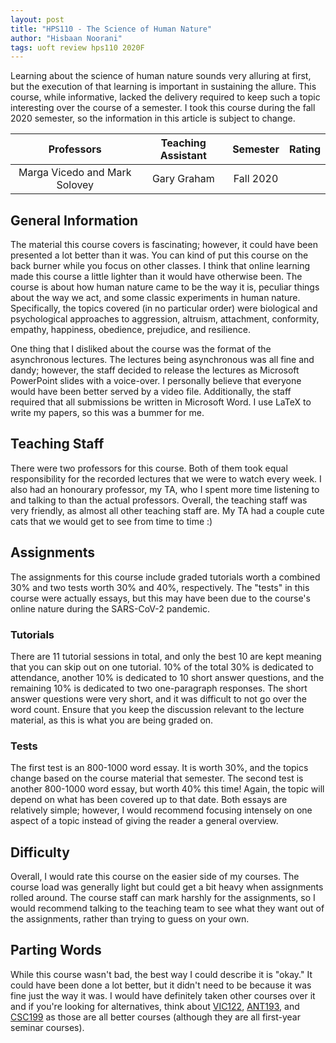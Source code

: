 ```yaml
---
layout: post
title: "HPS110 - The Science of Human Nature"
author: "Hisbaan Noorani"
tags: uoft review hps110 2020F
---
```


Learning about the science of human nature sounds very alluring at first, but the execution of that learning is important in sustaining the allure. This course, while informative, lacked the delivery required to keep such a topic interesting over the course of a semester. I took this course during the fall 2020 semester, so the information in this article is subject to change.

| Professors                    | Teaching Assistant | Semester    | Rating |
|:-----------------------------:|:------------------:|:-----------:|:------:|
| Marga Vicedo and Mark Solovey | Gary Graham        | Fall 2020   | <i class="fa fa-star"></i><i class="fa fa-star"></i><i class="fa fa-star-half-o"></i><i class="fa fa-star-o"></i><i class="fa fa-star-o"></i> |

## General Information

The material this course covers is fascinating; however, it could have been presented a lot better than it was. You can kind of put this course on the back burner while you focus on other classes. I think that online learning made this course a little lighter than it would have otherwise been. The course is about how human nature came to be the way it is, peculiar things about the way we act, and some classic experiments in human nature. Specifically, the topics covered (in no particular order) were biological and psychological approaches to aggression, altruism, attachment, conformity, empathy, happiness, obedience, prejudice, and resilience.

One thing that I disliked about the course was the format of the asynchronous lectures. The lectures being asynchronous was all fine and dandy; however, the staff decided to release the lectures as Microsoft PowerPoint slides with a voice-over. I personally believe that everyone would have been better served by a video file. Additionally, the staff required that all submissions be written in Microsoft Word. I use LaTeX to write my papers, so this was a bummer for me.

## Teaching Staff

There were two professors for this course. Both of them took equal responsibility for the recorded lectures that we were to watch every week. I also had an honourary professor, my TA, who I spent more time listening to and talking to than the actual professors. Overall, the teaching staff was very friendly, as almost all other teaching staff are. My TA had a couple cute cats that we would get to see from time to time :)

## Assignments

The assignments for this course include graded tutorials worth a combined 30% and two tests worth 30% and 40%, respectively. The "tests" in this course were actually essays, but this may have been due to the course's online nature during the SARS-CoV-2 pandemic.

### Tutorials

There are 11 tutorial sessions in total, and only the best 10 are kept meaning that you can skip out on one tutorial. 10% of the total 30% is dedicated to attendance, another 10% is dedicated to 10 short answer questions, and the remaining 10% is dedicated to two one-paragraph responses. The short answer questions were very short, and it was difficult to not go over the word count. Ensure that you keep the discussion relevant to the lecture material, as this is what you are being graded on.

### Tests

The first test is an 800-1000 word essay. It is worth 30%, and the topics change based on the course material that semester. The second test is another 800-1000 word essay, but worth 40% this time! Again, the topic will depend on what has been covered up to that date. Both essays are relatively simple; however, I would recommend focusing intensely on one aspect of a topic instead of giving the reader a general overview.

## Difficulty

Overall, I would rate this course on the easier side of my courses. The course load was generally light but could get a bit heavy when assignments rolled around. The course staff can mark harshly for the assignments, so I would recommend talking to the teaching team to see what they want out of the assignments, rather than trying to guess on your own.

## Parting Words

While this course wasn't bad, the best way I could describe it is "okay." It could have been done a lot better, but it didn't need to be because it was fine just the way it was. I would have definitely taken other courses over it and if you're looking for alternatives, think about [VIC122](https://hisbaan.com/articles/2021-12-21-vic122-review), [ANT193](https://hisbaan.com/articles/2021-12-20-ant193-review), and [CSC199](https://hisbaan.com/articles/2021-12-31-csc199-review) as those are all better courses (although they are all first-year seminar courses).
